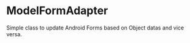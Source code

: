 ModelFormAdapter
================

Simple class to update Android Forms based on Object datas and vice versa.
